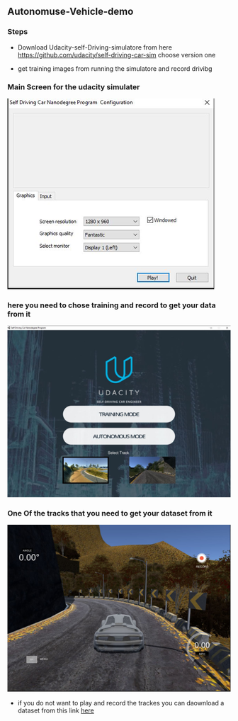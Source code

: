 ## Autonomuse-Vehicle-demo

### Steps

- Download Udacity-self-Driving-simulatore from here
    https://github.com/udacity/self-driving-car-sim choose version one 

- get training images from running the simulatore and record drivibg 

### Main Screen for the udacity simulater 
![](IMG/1.JPG)

### here you need to chose training and record to get your data from it 
![](IMG/2.JPG)

### One Of the tracks that you need to get your dataset from it 
![](IMG/3.JPG)

- if you do not want to play and record the trackes you can daownload 
  a dataset from this link [here](https://github.com/rslim087a/track)
